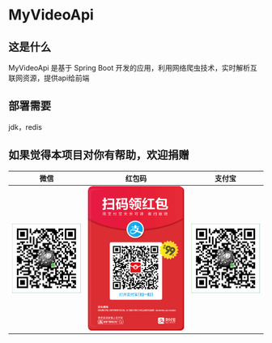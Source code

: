# MyVideoApi

## 这是什么
MyVideoApi 是基于 Spring Boot 开发的应用，利用网络爬虫技术，实时解析互联网资源，提供api给前端
## 部署需要
jdk，redis

## 如果觉得本项目对你有帮助，欢迎捐赠


| 微信 | 红包码 | 支付宝 |
| ------ | ------ | ------ |
| ![微信](https://raw.githubusercontent.com/SudaVideo/MyVideoApi/master/image/weixin.jpg) | ![支付宝](https://raw.githubusercontent.com/SudaVideo/MyVideoApi/master/image/hongbaoma.jpg) | ![微信](https://raw.githubusercontent.com/SudaVideo/MyVideoApi/master/image/weixin.jpg) |

